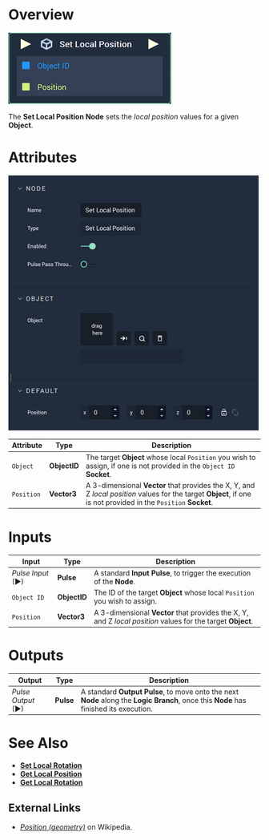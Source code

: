 # Overview

![The Set Local Position Node.](../../../.gitbook/assets/node-set-local-position.png)

The **Set Local Position Node** sets the *local position* values for a given **Object**.


# Attributes

![The Set Local Position Node Attributes.](../../../.gitbook/assets/node-set-local-position-attr.png)

|Attribute|Type|Description|
|---|---|---|
|`Object`|**ObjectID**|The target **Object** whose local `Position` you wish to assign, if one is not provided in the `Object ID` **Socket**.|
|`Position`|**Vector3**| A 3-dimensional **Vector** that provides the X, Y, and Z _local position_ values for the target **Object**, if one is not provided in the `Position` **Socket**. |

# Inputs

|Input|Type|Description|
|---|---|---|
|*Pulse Input* (►)|**Pulse**|A standard **Input Pulse**, to trigger the execution of the **Node**.|
| `Object ID` | **ObjectID** | The ID of the target **Object** whose local `Position` you wish to assign.|
|`Position`|**Vector3**| A 3-dimensional **Vector** that provides the X, Y, and Z _local position_ values for the target **Object**. |

# Outputs

|Output|Type|Description|
|---|---|---|
|*Pulse Output* (►)|**Pulse**|A standard **Output Pulse**, to move onto the next **Node** along the **Logic Branch**, once this **Node** has finished its execution.|

# See Also

<!-- * [**Global and Local Transforms**]() -->
* [**Set Local Rotation**](set-local-rotation.md)
* [**Get Local Position**](get-local-position.md)
* [**Get Local Rotation**](get-local-rotation.md)

## External Links

* [_Position \(geometry\)_](https://en.wikipedia.org/wiki/Position_%28geometry%29) on Wikipedia.